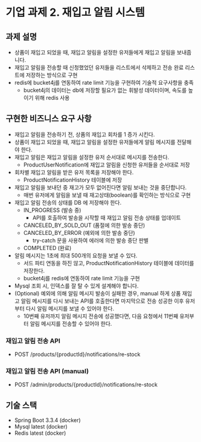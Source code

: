 # 기업 과제 2. 재입고 알림 시스템

## 과제 설명

- 상품이 재입고 되었을 때, 재입고 알림을 설정한 유저들에게 재입고 알림을 보내줍니다.
- 재입고 알림을 전송할 때 신청했었던 유저들을 리스트에서 삭제하고 전송 완료 리스트에 저장하는 방식으로 구현
- redis에 bucket4j를 연동하여 rate limit 기능을 구현하여 기술적 요구사항을 충족
    - bucket4j의 데이터는 db에 저장할 필요가 없는 휘발성 데이터이며, 속도를 높이기 위해 redis 사용 

## 구현한 비즈니스 요구 사항

- 재입고 알림을 전송하기 전, 상품의 재입고 회차를 1 증가 시킨다.
- 상품이 재입고 되었을 때, 재입고 알림을 설정한 유저들에게 알림 메시지를 전달해야 한다.
- 재입고 알림은 재입고 알림을 설정한 유저 순서대로 메시지를 전송한다.
    - ProductUserNotification에 재입고 알림을 신청한 유저들을 순서대로 저장
- 회차별 재입고 알림을 받은 유저 목록을 저장해야 한다.
    - ProductNotificationHistory 테이블에 저장
- 재입고 알림을 보내던 중 재고가 모두 없어진다면 알림 보내는 것을 중단합니다.
    - 매번 유저에게 알림을 보낼 때 재고상태(boolean)를 확인하는 방식으로 구현
- 재입고 알림 전송의 상태를 DB 에 저장해야 한다.
    - IN_PROGRESS (발송 중)
        - API를 호출하여 발송을 시작할 때 재입고 알림 전송 상태를 업데이트
    - CANCELED_BY_SOLD_OUT (품절에 의한 발송 중단)
    - CANCELED_BY_ERROR (예외에 의한 발송 중단)
        - try-catch 문을 사용하여 에러에 의한 발송 중단 판별
    - COMPLETED (완료)
- 알림 메시지는 1초에 최대 500개의 요청을 보낼 수 있다.
    - 서드 파티 연동을 하진 않고, ProductNotificationHistory 테이블에 데이터를 저장한다.
    - bucket4j를 redis에 연동하여 rate limit 기능을 구현
- Mysql 조회 시, 인덱스를 잘 탈 수 있게 설계해야 합니다.
- (Optional) 예외에 의해 알림 메시지 발송이 실패한 경우, manual 하게 상품 재입고 알림 메시지를 다시 보내는 API를 호출한다면 마지막으로 전송 성공한 이후 유저부터 다시 알림 메시지를 보낼 수 있어야 한다.
    - 10번째 유저까지 알림 메시지 전송에 성공했다면, 다음 요청에서 11번째 유저부터 알림 메시지를 전송할 수 있어야 한다.


### 재입고 알림 전송 API

- POST  /products/{productId}/notifications/re-stock

### 재입고 알림 전송 API (manual)

- POST /admin/products/{productId}/notifications/re-stock

## **기술 스택**

- Spring Boot 3.3.4 (docker)
- Mysql latest (docker)
- Redis latest (docker)

